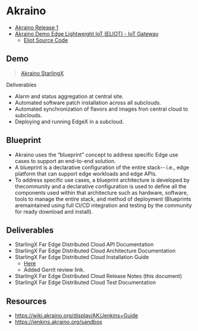 # Akraino

- [Akraino Release 1](https://www.lfedge.org/projects/akraino/release-1/)
- [Akraino Demo Edge Lightweight IoT (ELIOT) - IoT Gateway](https://www.lfedge.org/projects/akraino/release-1/edge-lightweight-iot-eliot-iot-gateway/)
  - [Eliot Source Code](https://gerrit.akraino.org/r/gitweb?p=eliot.git;a=shortlog)

## Demo

> [Akraino StarlingX](https://wiki.akraino.org/download/attachments/6128319/Akraino-StarlingX-EdgeX.mp4?version=1&modificationDate=1553808128000&api=v2)

Deliverables

- Alarm and status aggregation at central site.
- Automated software patch installation across all subclouds.
- Automated synchronization of flavors and images fron central cloud to subclouds.
- Deploying and running EdgeX in a subcloud.


## Blueprint

- Akraino uses the “blueprint” concept to address specific Edge use cases to support an end-to-end solution.
- A blueprint is a declarative configuration of the entire stack-- i.e., edge platform that can support edge workloads and edge APIs.
- To address specific use cases, a blueprint architecture is developed by thecommunity and a declarative configuration is used to define all the components used within that architecture such as hardware, software, tools to manage the entire stack, and method of deployment (Blueprints aremaintained using full CI/CD integration and testing by the community for ready download and install).

## Deliverables

- StarlingX Far Edge Distributed Cloud API Documentation
- StarlingX Far Edge Distributed Cloud Architecture Documentation
- StarlingX Far Edge Distributed Cloud Installation Guide
  - [Here](https://wiki.akraino.org/display/AK/StarlingX+Far+Edge+Distributed+Cloud+Installation+Guide)
  - Added Gerrit review link.
- StarlingX Far Edge Distributed Cloud Release Notes (this document)
- StarlingX Far Edge Distributed Cloud Test Documentation

## Resources

- https://wiki.akraino.org/display/AK/Jenkins+Guide
- https://jenkins.akraino.org/sandbox

